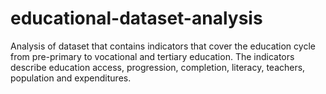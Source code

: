 # educational-dataset-analysis
Analysis of dataset that contains indicators that cover the education cycle from pre-primary to vocational and tertiary education. The indicators describe education access, progression, completion, literacy, teachers, population and expenditures.
